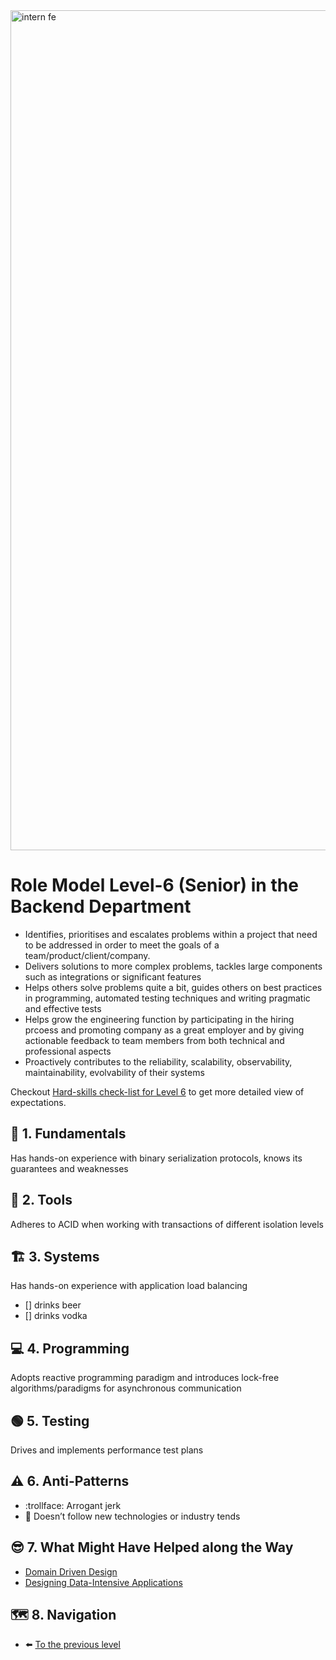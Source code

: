 <img width="1344" alt="intern fe" src="https://user-images.githubusercontent.com/47868427/120193769-76582a00-c225-11eb-933e-838a79fe33a8.png">

# Role Model Level-6 (Senior) in the Backend Department
- Identifies, prioritises and escalates problems within a project that need to be addressed in order to meet the goals of a team/product/client/company.
- Delivers solutions to more complex problems, tackles large components such as integrations or significant features
- Helps others solve problems quite a bit, guides others on best practices in programming, automated testing techniques and writing pragmatic and effective tests
- Helps grow the engineering function by participating in the hiring prcoess and promoting company as a great employer and by giving actionable feedback to team members from both technical and professional aspects
- Proactively contributes to the reliability, scalability, observability, maintainability, evolvability of their systems

Checkout [Hard-skills check-list for Level 6](https://docs.google.com/spreadsheets/d/1Tu1rYjERCJYOxHWOK1qulFuNGsv5ObxORKWsJtqd38s/edit#gid=794128633) to get more detailed view of expectations.

## 🔄 1. Fundamentals
Has hands-on experience with binary serialization protocols, knows its guarantees and weaknesses

## 🧰 2. Tools
Adheres to ACID when working with transactions of different isolation levels

## 🏗️ 3. Systems
Has hands-on experience with application load balancing
- [] drinks beer
- [] drinks vodka

## 💻 4. Programming
Adopts reactive programming paradigm and introduces lock-free algorithms/paradigms for asynchronous communication

## 🟢 5. Testing
Drives and implements performance test plans

## ⚠️ 6. Anti-Patterns
- :trollface: Arrogant jerk
- :see_no_evil: Doesn’t follow new technologies or industry tends

## 😎 7. What Might Have Helped along the Way
- [Domain Driven Design](https://www.dddcommunity.org/book/evans_2003/)
- [Designing Data-Intensive Applications](https://martin.kleppmann.com/2017/03/27/designing-data-intensive-applications.html)

## 🗺️ 8. Navigation
- ⬅️ [To the previous level](Level%205%20-%20High%20Middle.md)
